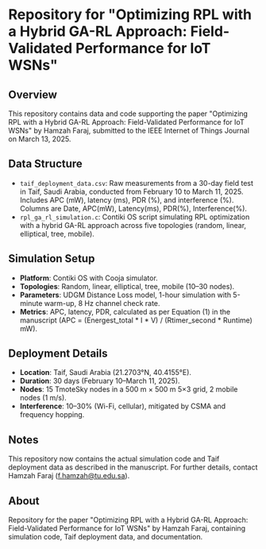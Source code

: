 # Repository for "Optimizing RPL with a Hybrid GA-RL Approach: Field-Validated Performance for IoT WSNs"

## Overview
This repository contains data and code supporting the paper "Optimizing RPL with a Hybrid GA-RL Approach: Field-Validated Performance for IoT WSNs" by Hamzah Faraj, submitted to the IEEE Internet of Things Journal on March 13, 2025.

## Data Structure
- `taif_deployment_data.csv`: Raw measurements from a 30-day field test in Taif, Saudi Arabia, conducted from February 10 to March 11, 2025. Includes APC (mW), latency (ms), PDR (%), and interference (%). Columns are Date, APC(mW), Latency(ms), PDR(%), Interference(%).
- `rpl_ga_rl_simulation.c`: Contiki OS script simulating RPL optimization with a hybrid GA-RL approach across five topologies (random, linear, elliptical, tree, mobile).

## Simulation Setup
- **Platform**: Contiki OS with Cooja simulator.
- **Topologies**: Random, linear, elliptical, tree, mobile (10–30 nodes).
- **Parameters**: UDGM Distance Loss model, 1-hour simulation with 5-minute warm-up, 8 Hz channel check rate.
- **Metrics**: APC, latency, PDR, calculated as per Equation (1) in the manuscript (APC = (Energest_total * I * V) / (Rtimer_second * Runtime) mW).

## Deployment Details
- **Location**: Taif, Saudi Arabia (21.2703°N, 40.4155°E).
- **Duration**: 30 days (February 10–March 11, 2025).
- **Nodes**: 15 TmoteSky nodes in a 500 m × 500 m 5×3 grid, 2 mobile nodes (1 m/s).
- **Interference**: 10–30% (Wi-Fi, cellular), mitigated by CSMA and frequency hopping.

## Notes
This repository now contains the actual simulation code and Taif deployment data as described in the manuscript. For further details, contact Hamzah Faraj (f.hamzah@tu.edu.sa).

## About
Repository for the paper "Optimizing RPL with a Hybrid GA-RL Approach: Field-Validated Performance for IoT WSNs" by Hamzah Faraj, containing simulation code, Taif deployment data, and documentation.
